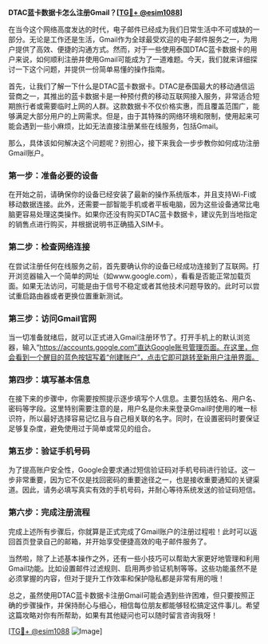 **DTAC蓝卡数据卡怎么注册Gmail？[[TG💪+ @esim1088](https://t.me/s/esim1088)]**

在当今这个网络高度发达的时代，电子邮件已经成为我们日常生活中不可或缺的一部分。无论是工作还是生活，Gmail作为全球最受欢迎的电子邮件服务之一，为用户提供了高效、便捷的沟通方式。然而，对于一些使用泰国DTAC蓝卡数据卡的用户来说，如何顺利注册并使用Gmail可能成为了一道难题。今天，我们就来详细探讨一下这个问题，并提供一份简单易懂的操作指南。

首先，让我们了解一下什么是DTAC蓝卡数据卡。DTAC是泰国最大的移动通信运营商之一，其推出的蓝卡数据卡是一种预付费的移动互联网接入服务，非常适合短期旅行者或需要临时上网的人群。这款数据卡不仅价格实惠，而且覆盖范围广，能够满足大部分用户的上网需求。但是，由于其特殊的网络环境和限制，使用起来可能会遇到一些小麻烦，比如无法直接注册某些在线服务，包括Gmail。

那么，具体该如何解决这个问题呢？别担心，接下来我会一步步教你如何成功注册Gmail账户。

### 第一步：准备必要的设备

在开始之前，请确保你的设备已经安装了最新的操作系统版本，并且支持Wi-Fi或移动数据连接。此外，还需要一部智能手机或者平板电脑，因为这些设备通常比电脑更容易处理这类操作。如果你还没有购买DTAC蓝卡数据卡，建议先到当地指定的销售点进行购买，并根据说明书正确插入SIM卡。

### 第二步：检查网络连接

在尝试注册任何在线服务之前，首先要确认你的设备已经成功连接到了互联网。打开浏览器输入一个简单的网址（如www.google.com），看看是否能正常加载页面。如果无法访问，可能是由于信号不稳定或者其他技术问题导致的。此时可以尝试重启路由器或者更换位置重新测试。

### 第三步：访问Gmail官网

当一切准备就绪后，就可以正式进入Gmail注册环节了。打开手机上的默认浏览器，输入“https://accounts.google.com”直达Google账号管理页面。在这里，你会看到一个醒目的蓝色按钮写着“创建账户”，点击它即可跳转至新用户注册界面。

### 第四步：填写基本信息

在接下来的步骤中，你需要按照提示逐步填写个人信息。主要包括姓名、用户名、密码等字段。这里特别需要注意的是，用户名是你未来登录Gmail时使用的唯一标识符，所以最好选择容易记忆且与自己相关联的名字。同时，在设置密码时要保证足够复杂度，避免使用过于简单或常见的组合。

### 第五步：验证手机号码

为了提高账户安全性，Google会要求通过短信验证码对手机号码进行验证。这一步非常重要，因为它不仅是找回密码的重要途径之一，也是接收重要通知的关键渠道。因此，请务必填写真实有效的手机号码，并耐心等待系统发送的验证码短信。

### 第六步：完成注册流程

完成上述所有步骤后，你就算是正式完成了Gmail账户的注册过程啦！此时可以返回首页登录自己的邮箱，并开始享受便捷高效的电子邮件服务了。

当然啦，除了上述基本操作之外，还有一些小技巧可以帮助大家更好地管理和利用Gmail功能。比如设置邮件过滤规则、启用两步验证机制等等。这些功能虽然不是必须掌握的内容，但对于提升工作效率和保护隐私都是非常有用的哦！

总之，虽然使用DTAC蓝卡数据卡注册Gmail可能会遇到些许困难，但只要按照正确的步骤操作，并保持耐心与细心，相信每位朋友都能够轻松搞定这件事儿。希望这篇攻略对你有所帮助，如果有其他疑问也可以随时留言咨询我呀！

[[TG💪+ @esim1088](https://t.me/s/esim1088) ![Image](https://i.postimg.cc/4NQfJmqS/Snipaste-2025-05-13-00-14-12.png)]
